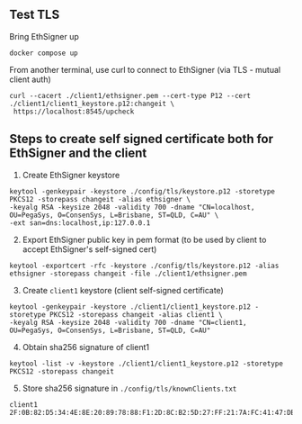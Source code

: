 ## Test TLS

Bring EthSigner up
~~~
docker compose up
~~~

From another terminal, use curl to connect to EthSigner (via TLS - mutual client auth)
~~~
curl --cacert ./client1/ethsigner.pem --cert-type P12 --cert ./client1/client1_keystore.p12:changeit \
 https://localhost:8545/upcheck
~~~

## Steps to create self signed certificate both for EthSigner and the client

1. Create EthSigner keystore

~~~
keytool -genkeypair -keystore ./config/tls/keystore.p12 -storetype PKCS12 -storepass changeit -alias ethsigner \
-keyalg RSA -keysize 2048 -validity 700 -dname "CN=localhost, OU=PegaSys, O=ConsenSys, L=Brisbane, ST=QLD, C=AU" \
-ext san=dns:localhost,ip:127.0.0.1
~~~

2. Export EthSigner public key in pem format (to be used by client to accept EthSigner's self-signed cert)
~~~
keytool -exportcert -rfc -keystore ./config/tls/keystore.p12 -alias ethsigner -storepass changeit -file ./client1/ethsigner.pem
~~~

3. Create `client1` keystore (client self-signed certificate)

~~~
keytool -genkeypair -keystore ./client1/client1_keystore.p12 -storetype PKCS12 -storepass changeit -alias client1 \
-keyalg RSA -keysize 2048 -validity 700 -dname "CN=client1, OU=PegaSys, O=ConsenSys, L=Brisbane, ST=QLD, C=AU"
~~~

4. Obtain sha256 signature of client1
~~~
keytool -list -v -keystore ./client1/client1_keystore.p12 -storetype PKCS12 -storepass changeit
~~~

5. Store sha256 signature in `./config/tls/knownClients.txt`
~~~
client1 2F:0B:82:D5:34:4E:8E:20:89:78:88:F1:2D:8C:B2:5D:27:FF:21:7A:FC:41:47:DB:9B:97:95:F1:8E:C5:6E:13
~~~
